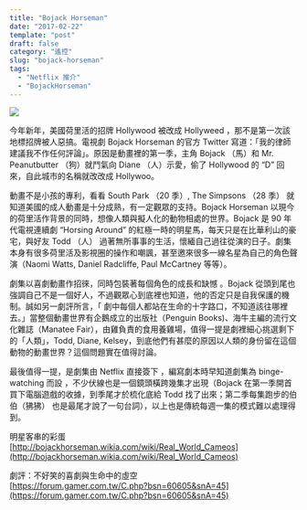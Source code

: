 ```yaml
---
title: "Bojack Horseman"
date: "2017-02-22"
template: "post"
draft: false
category: "遙控"
slug: "bojack-horseman"
tags:
  - "Netflix 推介"
  - "BojackHorseman"
---
```


![](images/4bdbf-19vfsd9iaxxv00mphxfyoiq.jpeg)

今年新年，美國荷里活的招牌 Hollywood 被改成 Hollyweed ，那不是第一次該地標招牌被人惡搞。電視劇 Bojack Horseman 的官方 Twitter 寫道：「我的律師建議我不作任何評論」。原因是動畫裡的第一季，主角 Bojack （馬）和 Mr. Peanutbutter （狗）就鬥氣向 Diane （人）示愛，偷了 Hollywood 的 “D” 回來，自此城市的名稱就改改成 Hollywoo。

動畫不是小孩的專利，看看 South Park （20 季）, The Simpsons （28 季） 就知道美國的成人動畫是十分成熟，有一定觀眾的支持。Bojack Horseman 以現今的荷里活作背景的同時，想像人類與擬人化的動物相處的世界。Bojack 是 90 年代電視連續劇 “Horsing Around” 的紅極一時的明星馬，每天只是在比華利山的豪宅，與好友 Todd （人） 過著無所事事的生活，懷緬自己過往從演的日子。劇集本身有很多荷里活及影視圈的操作和嘲諷，甚至邀來很多一線名星為自己的角色聲演（Naomi Watts, Daniel Radcliffe, Paul McCartney 等等）。

劇集以喜劇動畫作招徠，同時包裝著每個角色的成長和缺憾 。Bojack 從頭到尾也強調自己不是一個好人，不過觀眾心到底裡也知道，他的否定只是自我保護的機制。誠如另一劇評所言，「 劇中每個人都站在生命的十字路口，不知道該往哪裡去。」當整個動畫世界有企鵝成立的出版社（Penguin Books)、海牛主編的流行文化雜誌（Manatee Fair），由雞負責的食用養雞場，值得一提是劇裡細心挑選剩下 的「人類」，Todd, Diane, Kelsey，到底他們有甚麼的原因以人類的身份留在這個動物的動畫世界？這個問題實在值得討論。

最後值得一提，是劇集由 Netflix 直接簽下 ，編寫劇本時早知道劇集為 binge-watching 而設 ，不少伏線也是一個鏡頭橫跨幾集才出現（Bojack 在第一季開首買下電腦遊戲的收據，到季尾才於梳化底給 Todd 找了出來；第二季每集跑步的伯伯（狒狒） 也是最尾才說了一句台詞），以上也是傳統每週一集的模式難以處理得到。

明星客串的彩蛋  
[http://bojackhorseman.wikia.com/wiki/Real_World_Cameos](http://bojackhorseman.wikia.com/wiki/Real_World_Cameos)

劇評：不好笑的喜劇與生命中的虛空  
[https://forum.gamer.com.tw/C.php?bsn=60605&snA=45](https://forum.gamer.com.tw/C.php?bsn=60605&snA=45)
